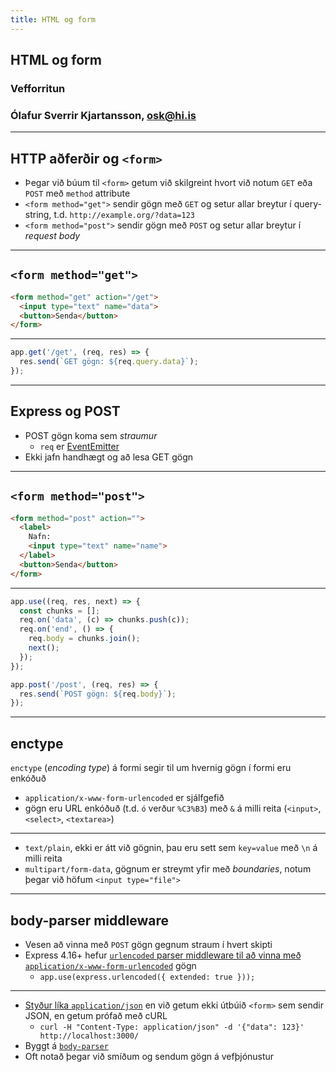 ```yaml
---
title: HTML og form
---
```


## HTML og form

### Vefforritun

### Ólafur Sverrir Kjartansson, [osk@hi.is](mailto:osk@hi.is)

---

## HTTP aðferðir og `<form>`

* Þegar við búum til `<form>` getum við skilgreint hvort við notum `GET` eða `POST` með `method` attribute
* `<form method="get">` sendir gögn með `GET` og setur allar breytur í query-string, t.d. `http://example.org/?data=123`
* `<form method="post">` sendir gögn með `POST` og setur allar breytur í _request body_

***

## `<form method="get">`

```html
<form method="get" action="/get">
  <input type="text" name="data">
  <button>Senda</button>
</form>
```

***

<!-- eslint-disable no-undef -->

```javascript
app.get('/get', (req, res) => {
  res.send(`GET gögn: ${req.query.data}`);
});
```

***

## Express og POST

* POST gögn koma sem _straumur_
  * `req` er [EventEmitter](https://nodejs.org/api/events.html#events_events)
* Ekki jafn handhægt og að lesa GET gögn

***

## `<form method="post">`

```html
<form method="post" action="">
  <label>
    Nafn:
    <input type="text" name="name">
  </label>
  <button>Senda</button>
</form>
```

***

<!-- eslint-disable no-undef -->

```javascript
app.use((req, res, next) => {
  const chunks = [];
  req.on('data', (c) => chunks.push(c));
  req.on('end', () => {
    req.body = chunks.join();
    next();
  });
});

app.post('/post', (req, res) => {
  res.send(`POST gögn: ${req.body}`);
});
```

***

## enctype

`enctype` (_encoding type_) á formi segir til um hvernig gögn í formi eru enkóðuð

* `application/x-www-form-urlencoded` er sjálfgefið
* gögn eru URL enkóðuð (t.d. `ó` verður `%C3%B3`) með `&` á milli reita (`<input>`, `<select>`, `<textarea>`)

***

* `text/plain`, ekki er átt við gögnin, þau eru sett sem `key=value` með `\n` á milli reita
* `multipart/form-data`, gögnum er streymt yfir með _boundaries_, notum þegar við höfum `<input type="file">`

***

## body-parser middleware

* Vesen að vinna með `POST` gögn gegnum straum í hvert skipti
* Express 4.16+ hefur [`urlencoded` parser middleware til að vinna með `application/x-www-form-urlencoded`](http://expressjs.com/en/api.html#express.urlencoded) gögn
  * `app.use(express.urlencoded({ extended: true }));`

***

* [Styður líka `application/json`](http://expressjs.com/en/api.html#express.json) en við getum ekki útbúið `<form>` sem sendir JSON, en getum prófað með cURL
  * `curl -H "Content-Type: application/json" -d '{"data": 123}' http://localhost:3000/`
* Byggt á [`body-parser`](https://github.com/expressjs/body-parser)
* Oft notað þegar við smíðum og sendum gögn á vefþjónustur

